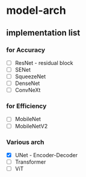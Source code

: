 # model-arch

## implementation list
### for Accuracy
- [ ] ResNet - residual block  
- [ ] SENet  
- [ ] SqueezeNet  
- [ ] DenseNet  
- [ ] ConvNeXt  
  
### for Efficiency
- [ ] MobileNet  
- [ ] MobileNetV2  

### Various arch
- [x] UNet - Encoder-Decoder
- [ ] Transformer
- [ ] ViT
